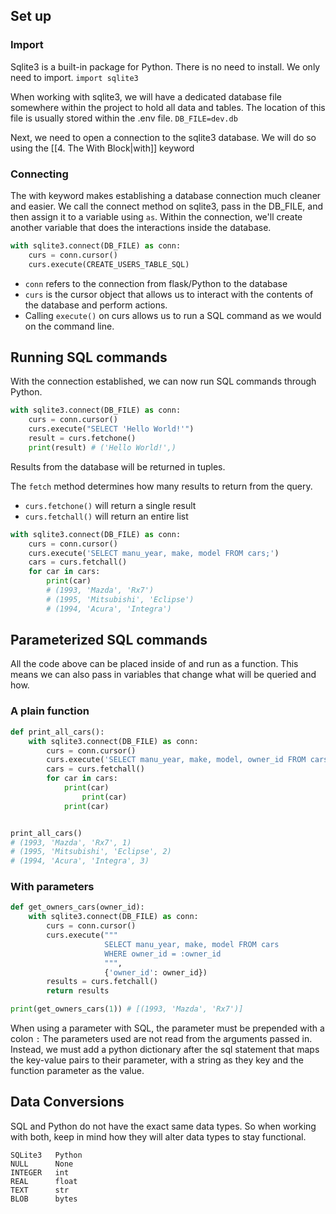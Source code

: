 ## Set up 
### Import
Sqlite3 is a built-in package for Python. There is no need to install. We only need to import.
`import sqlite3`

When working with sqlite3, we will have a dedicated database file somewhere within the project to hold all data and tables. 
The location of this file is usually stored within the .env file.
`DB_FILE=dev.db`

Next, we need to open a connection to the sqlite3 database. We will do so using the [[4. The With Block|with]] keyword

### Connecting
The with keyword makes establishing a database connection much cleaner and easier. We call the connect method on sqlite3, pass in the DB_FILE, and then assign it to a variable using `as`.
Within the connection, we'll create another variable that does the interactions inside the database.
```py
with sqlite3.connect(DB_FILE) as conn:
    curs = conn.cursor()
    curs.execute(CREATE_USERS_TABLE_SQL)
```
- `conn` refers to the connection from flask/Python to the database
- `curs` is the cursor object that allows us to interact with the contents of the database and perform actions.
- Calling `execute()` on curs allows us to run a SQL command as we would on the command line.

## Running SQL commands
With the connection established, we can now run SQL commands through Python.
```py
with sqlite3.connect(DB_FILE) as conn:
    curs = conn.cursor()
    curs.execute("SELECT 'Hello World!'")
    result = curs.fetchone()
    print(result) # ('Hello World!',)
```
Results from the database will be returned in tuples.

The `fetch` method determines how many results to return from the query.
- `curs.fetchone()` will return a single result 
- `curs.fetchall()` will return an entire list
```py
with sqlite3.connect(DB_FILE) as conn:
    curs = conn.cursor()
    curs.execute('SELECT manu_year, make, model FROM cars;')
    cars = curs.fetchall()
    for car in cars:
        print(car)
        # (1993, 'Mazda', 'Rx7')
        # (1995, 'Mitsubishi', 'Eclipse')
        # (1994, 'Acura', 'Integra')
```

## Parameterized SQL commands

All the code above can be placed inside of and run as a function. This means we can also pass in variables that change what will be queried and how.
### A plain function
```py
def print_all_cars():
    with sqlite3.connect(DB_FILE) as conn:
        curs = conn.cursor()
        curs.execute('SELECT manu_year, make, model, owner_id FROM cars;')
        cars = curs.fetchall()
        for car in cars:
            print(car)  
                print(car)  
            print(car)  


print_all_cars()
# (1993, 'Mazda', 'Rx7', 1)
# (1995, 'Mitsubishi', 'Eclipse', 2)
# (1994, 'Acura', 'Integra', 3)
```

### With parameters
```py
def get_owners_cars(owner_id):
    with sqlite3.connect(DB_FILE) as conn:
        curs = conn.cursor()
        curs.execute("""
                     SELECT manu_year, make, model FROM cars
                     WHERE owner_id = :owner_id
                     """,
                     {'owner_id': owner_id})
        results = curs.fetchall()
        return results

print(get_owners_cars(1)) # [(1993, 'Mazda', 'Rx7')]
```
When using a parameter with SQL, the parameter must be prepended with a colon `:`
The parameters used are not read from the arguments passed in. Instead, we must add a python dictionary after the sql statement that maps the key-value pairs to their parameter, with a string as they key and the function parameter as the value.

## Data Conversions
SQL and Python do not have the exact same data types. So when working with both, keep in mind how they will alter data types to stay functional.
```
SQLite3	  Python
NULL	  None
INTEGER	  int
REAL	  float
TEXT	  str
BLOB	  bytes
```